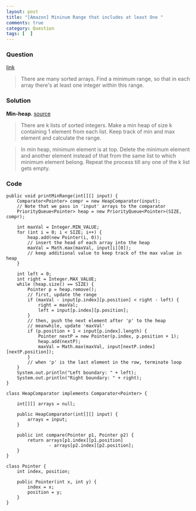 ```yaml
---
layout: post
title: "[Amazon] Mininum Range that includes at least One "
comments: true
category: Question
tags: [  ]
---
```


### Question

[link](http://www.careercup.com/question?id=5103437989543936)

> There are many sorted arrays. Find a minimum range, so that in each array there's at least one integer within this range.

### Solution

__Min-heap__. [source](http://www.careercup.com/question?id=16759664)

> There are k lists of sorted integers. Make a min heap of size k containing 1 element from each list. Keep track of min and max element and calculate the range. 

> In min heap, minimum element is at top. Delete the minimum element and another element instead of that from the same list to which minimum element belong. Repeat the process till any one of the k list gets empty. 

### Code 

	public void printMinRange(int[][] input) {
		Comparator<Pointer> compr = new HeapComparator(input);
		// Note that we pass in 'input' arrays to the comparator
		PriorityQueue<Pointer> heap = new PriorityQueue<Pointer>(SIZE, compr);

		int maxVal = Integer.MIN_VALUE;
		for (int i = 0; i < SIZE; i++) {
			heap.add(new Pointer(i, 0));
			// insert the head of each array into the heap
			maxVal = Math.max(maxVal, input[i][0]);
			// keep additional value to keep track of the max value in heap
		}

		int left = 0;
		int right = Integer.MAX_VALUE;
		while (heap.size() == SIZE) {
			Pointer p = heap.remove();
			// first, update the range
			if (maxVal - input[p.index][p.position] < right - left) {
				right = maxVal;
				left = input[p.index][p.position];
			}
			// then, push the next element after 'p' to the heap
			// meanwhile, update 'maxVal'
			if (p.position + 1 < input[p.index].length) {
				Pointer nextP = new Pointer(p.index, p.position + 1);
				heap.add(nextP);
				maxVal = Math.max(maxVal, input[nextP.index][nextP.position]);
			}
			// when 'p' is the last element in the row, terminate loop
		}
		System.out.println("Left boundary: " + left);
		System.out.println("Right boundary: " + right);
	}

	class HeapComparator implements Comparator<Pointer> {

		int[][] arrays = null;

		public HeapComparator(int[][] input) {
			arrays = input;
		}

		public int compare(Pointer p1, Pointer p2) {
			return arrays[p1.index][p1.position]
					- arrays[p2.index][p2.position];
		}
	}

	class Pointer {
		int index, position;

		public Pointer(int x, int y) {
			index = x;
			position = y;
		}
	}
